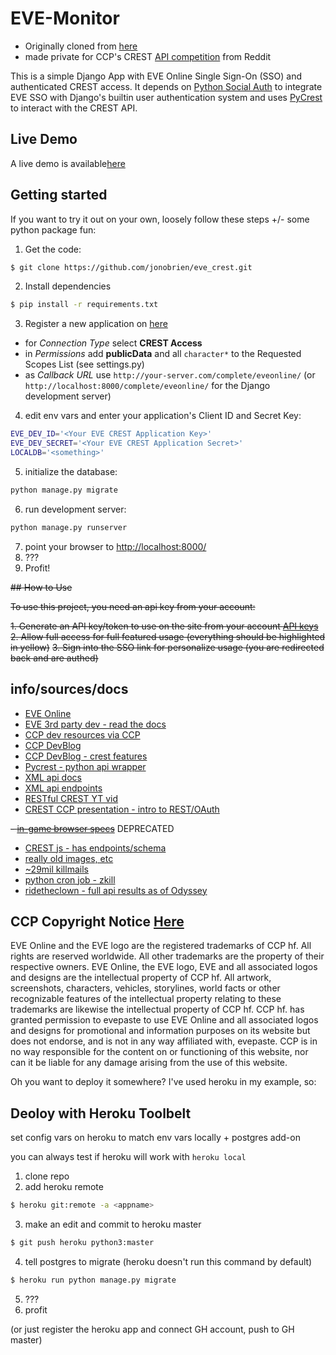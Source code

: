 # EVE-Monitor

- Originally cloned from [here](https://github.com/flesser/django-crest-example)
- made private for CCP's CREST [API competition](https://www.reddit.com/r/Eve/comments/45wpx5/dev_blog_the_eve_online_api_challenge_ccp_foxfour/?ref=share&ref_source=link) from Reddit

This is a simple Django App with EVE Online Single Sign-On (SSO) and authenticated CREST access.
It depends on [Python Social Auth](http://psa.matiasaguirre.net/) to integrate EVE SSO with Django's builtin user authentication system and uses [PyCrest](https://forums.eveonline.com/default.aspx?g=posts&t=398676) to interact with the CREST API.

## Live Demo
A live demo is available[here](http://evecrest.herokuapp.com/login/)

## Getting started
If you want to try it out on your own, loosely follow these steps +/- some python package fun:

1. Get the code:
  ```bash
  $ git clone https://github.com/jonobrien/eve_crest.git
  ```

2. Install dependencies
  ```bash
  $ pip install -r requirements.txt
  ```

3. Register a new application on [here](https://developers.eveonline.com/applications/)
  - for *Connection Type* select **CREST Access**
  - in *Permissions* add **publicData** and all `character*` to the Requested Scopes List (see settings.py)
  - as *Callback URL* use `http://your-server.com/complete/eveonline/` (or `http://localhost:8000/complete/eveonline/` for the Django development server)

4. edit env vars and enter your application's Client ID and Secret Key:
  ```bash
  EVE_DEV_ID='<Your EVE CREST Application Key>'
  EVE_DEV_SECRET='<Your EVE CREST Application Secret>'
  LOCALDB='<something>'
  ```

5. initialize the database:
  ```bash
  python manage.py migrate
  ```

6. run development server:
  ```bash
  python manage.py runserver
  ```

7. point your browser to [http://localhost:8000/](http://localhost:8000/)
8. ???
9. Profit!

~~## How to Use~~

~~To use this project, you need an api key from your account:~~

~~1. Generate an API key/token to use on the site from your account [API keys](https://community.eveonline.com/support/api-key/)~~
~~2. Allow full access for full featured usage (everything should be highlighted in yellow)~~
~~3. Sign into the SSO link for personalize usage (you are redirected back and are authed)~~


## info/sources/docs

- [EVE Online](https://eveonline.com/)
- [EVE 3rd party dev - read the docs](https://eveonline-third-party-documentation.readthedocs.org)
- [CCP dev resources via CCP](https://developers.eveonline.com/resource/resources)
- [CCP DevBlog](https://developers.eveonline.com/blog)
- [CCP DevBlog - crest features](https://developers.eveonline.com/blog/article/the-eve-online-api-challenge)
- [Pycrest - python api wrapper](https://pycrest.readthedocs.org)
- [XML api docs](http://wiki.eveuniversity.org/EVE_API_Guide)
- [XML api endpoints](http://ned.karbowiak.dk/API)
- [RESTful CREST YT vid](https://www.youtube.com/watch?v=QMQOjUjrZIo)
- [CREST CCP presentation - intro to REST/OAuth](http://bambuser.com/v/2494220)

~~- [in-game browser specs](http://wiki.eveuniversity.org/In_Game_Browser_Development)~~ DEPRECATED


- [CREST js - has endpoints/schema](http://jimpurbrick.com/crestmatic/)
- [really old images, etc](https://community.eveonline.com/news/dev-blogs/eve-data-export-rmr-edition/)
- [~29mil killmails](https://www.reddit.com/r/evetech/comments/3ohd1v/28285480_killmails_crest/)
- [python cron job - zkill](https://www.reddit.com/r/evetech/comments/4c2xgy/lf_kills_feed/d1fx8z7)
- [ridetheclown - full api results as of Odyssey](http://ridetheclown.com/eveapi/audit.php)

## CCP Copyright Notice [Here](https://developers.eveonline.com/resource/license-agreement)

EVE Online and the EVE logo are the registered trademarks of CCP hf. All rights are reserved worldwide. All other trademarks are the property of their respective owners. EVE Online, the EVE logo, EVE and all associated logos and designs are the intellectual property of CCP hf. All artwork, screenshots, characters, vehicles, storylines, world facts or other recognizable features of the intellectual property relating to these trademarks are likewise the intellectual property of CCP hf. CCP hf. has granted permission to evepaste to use EVE Online and all associated logos and designs for promotional and information purposes on its website but does not endorse, and is not in any way affiliated with, evepaste. CCP is in no way responsible for the content on or functioning of this website, nor can it be liable for any damage arising from the use of this website.




Oh you want to deploy it somewhere? I've used heroku in my example, so:


## Deoloy with Heroku Toolbelt

set config vars on heroku to match env vars locally + postgres add-on

you can always test if heroku will work with `heroku local`

1. clone repo
2. add heroku remote

  ```bash
  $ heroku git:remote -a <appname>
  ```

3. make an edit and commit to heroku master

  ```bash
  $ git push heroku python3:master
  ```

4. tell postgres to migrate (heroku doesn't run this command by default)

  ```bash
  $ heroku run python manage.py migrate
  ```

5. ???
6. profit

(or just register the heroku app and connect GH account, push to GH master)
